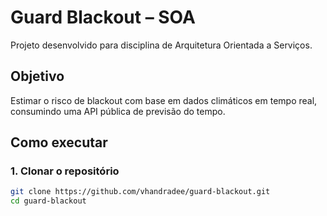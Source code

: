 # Guard Blackout – SOA

Projeto desenvolvido para disciplina de Arquitetura Orientada a Serviços.

## Objetivo

Estimar o risco de blackout com base em dados climáticos em tempo real, consumindo uma API pública de previsão do tempo.

## Como executar

### 1. Clonar o repositório

```bash
git clone https://github.com/vhandradee/guard-blackout.git
cd guard-blackout

